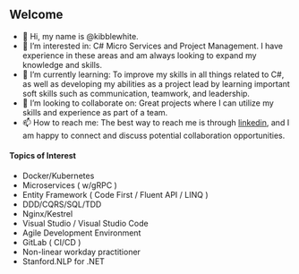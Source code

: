 ## Welcome
- 👋 Hi, my name is @kibblewhite.
- 👀 I’m interested in: C# Micro Services and Project Management. I have experience in these areas and am always looking to expand my knowledge and skills.
- 🌱 I’m currently learning: To improve my skills in all things related to C#, as well as developing my abilities as a project lead by learning important soft skills such as communication, teamwork, and leadership.
- 💞️ I’m looking to collaborate on: Great projects where I can utilize my skills and experience as part of a team.
- 📫 How to reach me: The best way to reach me is through [linkedin](https://www.linkedin.com/in/kibblewhite/), and I am happy to connect and discuss potential collaboration opportunities.

<!---[
](https://www.linkedin.com/in/kibblewhite/)
kibblewhite/kibblewhite is a ✨ special ✨ repository because its `README.md` (this file) appears on your GitHub profile.
You can click the Preview link to take a look at your changes.
--->

#### Topics of Interest
- Docker/Kubernetes
- Microservices ( w/gRPC )
- Entity Framework ( Code First / Fluent API / LINQ )
- DDD/CQRS/SQL/TDD
- Nginx/Kestrel
- Visual Studio / Visual Studio Code
- Agile Development Environment
- GitLab ( CI/CD )
- Non-linear workday practitioner
- Stanford.NLP for .NET
